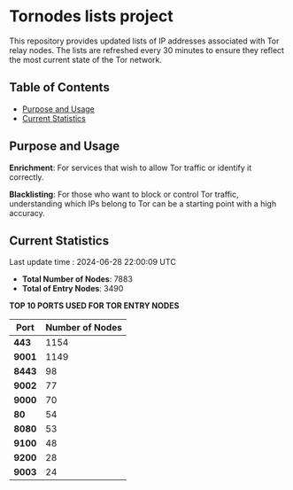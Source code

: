 # Tornodes lists project

This repository provides updated lists of IP addresses associated with Tor relay nodes. The lists are refreshed every 30 minutes to ensure they reflect the most current state of the Tor network.

## Table of Contents

- [Purpose and Usage](#purpose-and-usage)
- [Current Statistics](#current-statistics)


## Purpose and Usage

**Enrichment**: For services that wish to allow Tor traffic or identify it correctly.

**Blacklisting**: For those who want to block or control Tor traffic, understanding which IPs belong to Tor can be a starting point with a high accuracy.

## Current Statistics

Last update time : 2024-06-28 22:00:09 UTC

- **Total Number of Nodes**: 7883
- **Total of Entry Nodes**: 3490

**TOP 10 PORTS USED FOR TOR ENTRY NODES**

| **Port** | **Number of Nodes** |
|------|-----------------|
| **443**   | 1154  |
| **9001**   | 1149  |
| **8443**   | 98  |
| **9002**   | 77  |
| **9000**   | 70  |
| **80**   | 54  |
| **8080**   | 53  |
| **9100**   | 48  |
| **9200**   | 28  |
| **9003**   | 24  |

